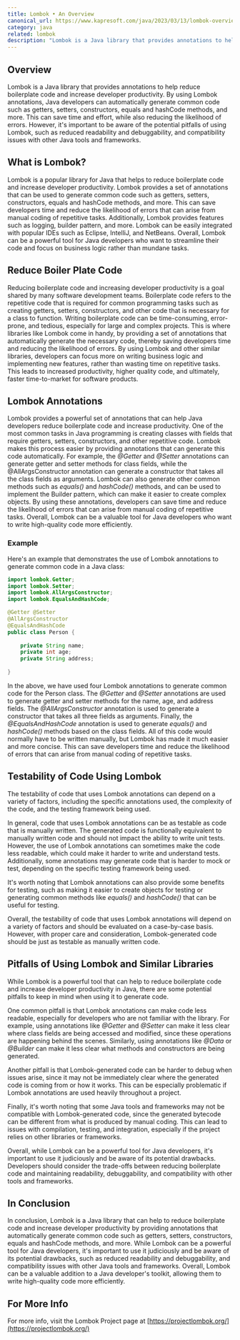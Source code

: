 ```yaml
---
title: Lombok • An Overview
canonical_url: https://www.kapresoft.com/java/2023/03/13/lombok-overview.html
category: java
related: lombok
description: "Lombok is a Java library that provides annotations to help reduce boilerplate code and increase developer productivity."
---
```

## Overview

Lombok is a Java library that provides annotations to help reduce boilerplate code and increase developer productivity. By using Lombok annotations, Java developers can automatically generate common code such as getters, setters, constructors, equals and hashCode methods, and more. <!--excerpt-->This can save time and effort, while also reducing the likelihood of errors. However, it's important to be aware of the potential pitfalls of using Lombok, such as reduced readability and debuggability, and compatibility issues with other Java tools and frameworks.

<!--excerpt-->

## What is Lombok?
Lombok is a popular library for Java that helps to reduce boilerplate code and increase developer productivity. Lombok provides a set of annotations that can be used to generate common code such as getters, setters, constructors, equals and hashCode methods, and more. This can save developers time and reduce the likelihood of errors that can arise from manual coding of repetitive tasks. Additionally, Lombok provides features such as logging, builder pattern, and more. Lombok can be easily integrated with popular IDEs such as Eclipse, IntelliJ, and NetBeans. Overall, Lombok can be a powerful tool for Java developers who want to streamline their code and focus on business logic rather than mundane tasks.

## Reduce Boiler Plate Code

Reducing boilerplate code and increasing developer productivity is a goal shared by many software development teams. Boilerplate code refers to the repetitive code that is required for common programming tasks such as creating getters, setters, constructors, and other code that is necessary for a class to function. Writing boilerplate code can be time-consuming, error-prone, and tedious, especially for large and complex projects. This is where libraries like Lombok come in handy, by providing a set of annotations that automatically generate the necessary code, thereby saving developers time and reducing the likelihood of errors. By using Lombok and other similar libraries, developers can focus more on writing business logic and implementing new features, rather than wasting time on repetitive tasks. This leads to increased productivity, higher quality code, and ultimately, faster time-to-market for software products.

## Lombok Annotations

Lombok provides a powerful set of annotations that can help Java developers reduce boilerplate code and increase productivity. One of the most common tasks in Java programming is creating classes with fields that require getters, setters, constructors, and other repetitive code. Lombok makes this process easier by providing annotations that can generate this code automatically. For example, the _@Getter_ and _@Setter_ annotations can generate getter and setter methods for class fields, while the @AllArgsConstructor annotation can generate a constructor that takes all the class fields as arguments. Lombok can also generate other common methods such as _equals()_ and _hashCode()_ methods, and can be used to implement the Builder pattern, which can make it easier to create complex objects. By using these annotations, developers can save time and reduce the likelihood of errors that can arise from manual coding of repetitive tasks. Overall, Lombok can be a valuable tool for Java developers who want to write high-quality code more efficiently.

### Example

Here's an example that demonstrates the use of Lombok annotations to generate common code in a Java class:

```java
import lombok.Getter;
import lombok.Setter;
import lombok.AllArgsConstructor;
import lombok.EqualsAndHashCode;

@Getter @Setter
@AllArgsConstructor
@EqualsAndHashCode
public class Person {
    
    private String name;
    private int age;
    private String address;
    
}
```

In the above, we have used four Lombok annotations to generate common code for the Person class. The _@Getter_ and _@Setter_ annotations are used to generate getter and setter methods for the name, age, and address fields. The _@AllArgsConstructor_ annotation is used to generate a constructor that takes all three fields as arguments. Finally, the _@EqualsAndHashCode_ annotation is used to generate _equals()_ and _hashCode()_ methods based on the class fields. All of this code would normally have to be written manually, but Lombok has made it much easier and more concise. This can save developers time and reduce the likelihood of errors that can arise from manual coding of repetitive tasks.

## Testability of Code Using Lombok

The testability of code that uses Lombok annotations can depend on a variety of factors, including the specific annotations used, the complexity of the code, and the testing framework being used.

In general, code that uses Lombok annotations can be as testable as code that is manually written. The generated code is functionally equivalent to manually written code and should not impact the ability to write unit tests. However, the use of Lombok annotations can sometimes make the code less readable, which could make it harder to write and understand tests. Additionally, some annotations may generate code that is harder to mock or test, depending on the specific testing framework being used.

It's worth noting that Lombok annotations can also provide some benefits for testing, such as making it easier to create objects for testing or generating common methods like _equals()_ and _hashCode()_ that can be useful for testing.

Overall, the testability of code that uses Lombok annotations will depend on a variety of factors and should be evaluated on a case-by-case basis. However, with proper care and consideration, Lombok-generated code should be just as testable as manually written code.

## Pitfalls of Using Lombok and Similar Libraries

While Lombok is a powerful tool that can help to reduce boilerplate code and increase developer productivity in Java, there are some potential pitfalls to keep in mind when using it to generate code.

One common pitfall is that Lombok annotations can make code less readable, especially for developers who are not familiar with the library. For example, using annotations like _@Getter_ and _@Setter_ can make it less clear where class fields are being accessed and modified, since these operations are happening behind the scenes. Similarly, using annotations like _@Data_ or _@Builder_ can make it less clear what methods and constructors are being generated.

Another pitfall is that Lombok-generated code can be harder to debug when issues arise, since it may not be immediately clear where the generated code is coming from or how it works. This can be especially problematic if Lombok annotations are used heavily throughout a project.

Finally, it's worth noting that some Java tools and frameworks may not be compatible with Lombok-generated code, since the generated bytecode can be different from what is produced by manual coding. This can lead to issues with compilation, testing, and integration, especially if the project relies on other libraries or frameworks.

Overall, while Lombok can be a powerful tool for Java developers, it's important to use it judiciously and be aware of its potential drawbacks. Developers should consider the trade-offs between reducing boilerplate code and maintaining readability, debuggability, and compatibility with other tools and frameworks.

## In Conclusion

In conclusion, Lombok is a Java library that can help to reduce boilerplate code and increase developer productivity by providing annotations that automatically generate common code such as getters, setters, constructors, equals and hashCode methods, and more. While Lombok can be a powerful tool for Java developers, it's important to use it judiciously and be aware of its potential drawbacks, such as reduced readability and debuggability, and compatibility issues with other Java tools and frameworks. Overall, Lombok can be a valuable addition to a Java developer's toolkit, allowing them to write high-quality code more efficiently.

## For More Info

For more info, visit the Lombok Project page at [https://projectlombok.org/](https://projectlombok.org/)
